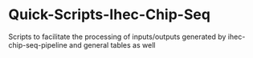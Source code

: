 # Quick-Scripts-Ihec-Chip-Seq
Scripts to facilitate the processing of inputs/outputs generated by ihec-chip-seq-pipeline and general tables as well
